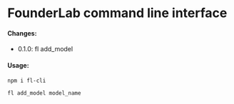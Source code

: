 # FounderLab command line interface

#### Changes: 

- 0.1.0: fl add_model

#### Usage:

`npm i fl-cli`

`fl add_model model_name`
